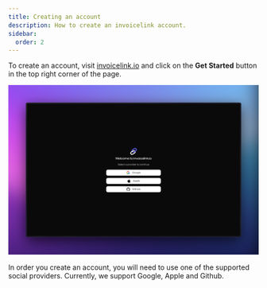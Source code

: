```yaml
---
title: Creating an account
description: How to create an invoicelink account.
sidebar:
  order: 2
---
```


To create an account, visit [invoicelink.io](https://invoicelink.io) and click on the **Get Started** button in the top right corner of the page.

![Screenshot of the login page](../assets/login-screen.png)

In order you create an account, you will need to use one of the supported social providers. Currently, we support Google, Apple and Github.